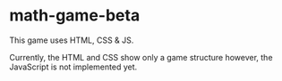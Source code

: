 # math-game-beta

This game uses HTML, CSS & JS. 

Currently, the HTML and CSS show only a game structure however, the JavaScript is not implemented yet.
